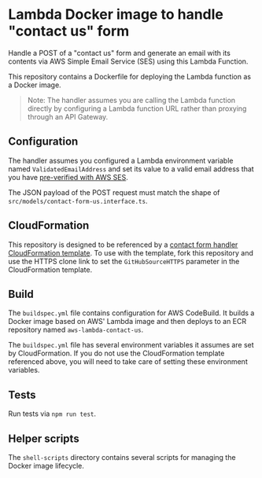 # Lambda Docker image to handle "contact us" form

Handle a POST of a "contact us" form and generate an email with its contents via
AWS Simple Email Service (SES) using this Lambda Function.

This repository contains a Dockerfile for deploying the Lambda function as a
Docker image.

> Note: The handler assumes you are calling the Lambda function directly by
> configuring a Lambda function URL rather than proxying through an API Gateway.

## Configuration

The handler assumes you configured a Lambda environment variable named
`ValidatedEmailAddress` and set its value to a valid email address that you have
[pre-verified with AWS SES](https://docs.aws.amazon.com/ses/latest/dg/creating-identities.html#verify-email-addresses-procedure).

The JSON payload of the POST request must match the shape of
`src/models/contact-form-us.interface.ts`.

## CloudFormation

This repository is designed to be referenced by a
[contact form handler CloudFormation template](https://github.com/chrisjsherm/aws-cf-contact-form-handler). To use with the template, fork this repository and
use the HTTPS clone link to set the `GitHubSourceHTTPS` parameter in the
CloudFormation template.

## Build

The `buildspec.yml` file contains configuration for AWS CodeBuild. It builds a
Docker image based on AWS' Lambda image and then deploys to an ECR repository
named `aws-lambda-contact-us`.

The `buildspec.yml` file has several environment variables it assumes are set
by CloudFormation. If you do not use the CloudFormation template referenced
above, you will need to take care of setting these environment variables.

## Tests

Run tests via `npm run test`.

## Helper scripts

The `shell-scripts` directory contains several scripts for managing the Docker
image lifecycle.
